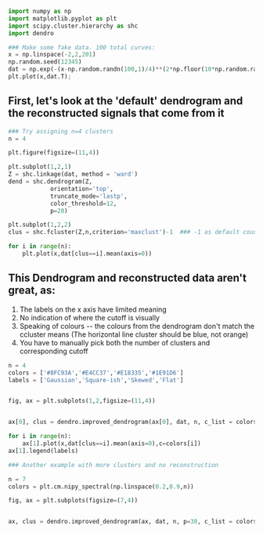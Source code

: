 ```python
import numpy as np
import matplotlib.pyplot as plt
import scipy.cluster.hierarchy as shc
import dendro
```

```python
### Make some fake data. 100 total curves:
x = np.linspace(-2,2,201)
np.random.seed(12345)
dat = np.exp(-(x-np.random.randn(100,1)/4)**(2*np.floor(10*np.random.random([100,1]))))
plt.plot(x,dat.T);
```

## First, let's look at the 'default' dendrogram and the reconstructed signals that come from it

```python
### Try assigning n=4 clusters
n = 4

plt.figure(figsize=(11,4))

plt.subplot(1,2,1)
Z = shc.linkage(dat, method = 'ward')
dend = shc.dendrogram(Z, 
            orientation='top', 
            truncate_mode='lastp',
            color_threshold=12,
            p=20)

plt.subplot(1,2,2)
clus = shc.fcluster(Z,n,criterion='maxclust')-1  ### -1 as default counting starts at 1. Impractical in python

for i in range(n):
    plt.plot(x,dat[clus==i].mean(axis=0))
```

## This Dendrogram and reconstructed data aren't great, as:
1. The labels on the x axis have limited meaning
2. No indication of where the cutoff is visually 
3. Speaking of colours -- the colours from the dendrogram don't match the ccluster means (The horizontal line cluster should be blue, not orange)
4. You have to manually pick both the number of clusters and corresponding cutoff

```python
n = 4
colors = ['#8FC93A','#E4CC37','#E18335','#1E91D6']
labels = ['Gaussian','Square-ish','Skewed','Flat']


fig, ax = plt.subplots(1,2,figsize=(11,4))


ax[0], clus = dendro.improved_dendrogram(ax[0], dat, n, c_list = colors, cluster_names = labels)

for i in range(n):
    ax[1].plot(x,dat[clus==i].mean(axis=0),c=colors[i])
ax[1].legend(labels)
```

```python
### Another example with more clusters and no reconstruction

n = 7
colors = plt.cm.nipy_spectral(np.linspace(0.2,0.9,n))

fig, ax = plt.subplots(figsize=(7,4))


ax, clus = dendro.improved_dendrogram(ax, dat, n, p=30, c_list = colors)
```

```python

```
